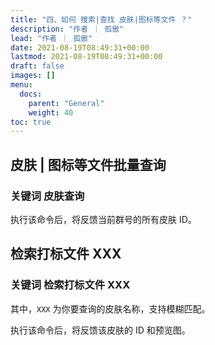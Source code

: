 ```yaml
---
title: "四、如何 搜索|查找 皮肤|图标等文件 ？"
description: "作者 ｜ 孤傲"
lead: "作者 ｜ 孤傲"
date: 2021-08-19T08:49:31+00:00
lastmod: 2021-08-19T08:49:31+00:00
draft: false
images: []
menu:
  docs:
    parent: "General"
    weight: 40
toc: true
---
```


## 皮肤 | 图标等文件批量查询

### 关键词 **皮肤查询**

执行该命令后，将反馈当前群号的所有皮肤 ID。

## 检索打标文件 XXX

### 关键词 **检索打标文件 XXX**

其中，`XXX` 为你要查询的皮肤名称，支持模糊匹配。

执行该命令后，将反馈该皮肤的 ID 和预览图。
